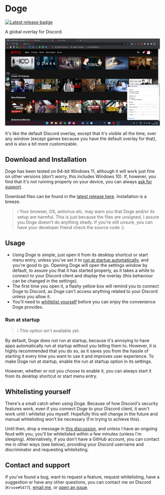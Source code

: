 # Doge

[![Latest release badge](https://img.shields.io/badge/latest-v1.0-blue)](https://github.com/dcdeepesh/Doge/releases/latest)

A global overlay for Discord.

![Doge screenshot](Documentation/doge-ss.png)

It's like the default Discord overlay, except that it's visible all the time, over any window (except games because you have the default overlay for that), and is also a bit more customizable.


## Download and Installation

Doge has been tested on 64-bit Windows 11, although it will work just fine on other versions (don't worry, this includes Windows 10). If, however, you find that it's not running properly on your device, you can always [ask for support](#contact-and-support).

Download files can be found in the [latest release here](https://github.com/dcdeepesh/Doge/releases/latest). Installation is a breeze.

> ℹ️ Your browser, OS, antivirus etc. may warn you that Doge and/or its setup are harmful. This is just because the files are unsigned, I assure you Doge doesn't do anything shady. If you're still unsure, you can have your developer friend check the source code :).


## Usage

- Using Doge is simple, just open it from its desktop shortcut or start menu entry, unless you've set it to [run at startup automatically](#run-at-startup), and you're good to go. Opening Doge will open the settings window by default, to assure you that it has started properly, as it takes a while to connect to your Discord client and display the overlay (this behaviour can be changed in the settings).
- The first time you open it, a flashy yellow box will remind you to connect Doge to Discord, as Doge can't access anything related to your Discord unless you allow it.
- You'll need to [whiltelist yourself](#whitelisting-yourself) before you can enjoy the convenience Doge provides.


### Run at startup

> ℹ️ This option isn't available yet.

By default, Doge does _not_ run at startup, because it's annoying to have apps automatically run at startup without you telling them to. However, it is highly recommended that you do so, as it saves you from the hassle of starting it every time you want to use it and improves user experience. To make Doge run at startup, enable the run at startup option in its settings.

However, whether or not you choose to enable it, you can always start it from its desktop shortcut or start menu entry.


## Whitelisting yourself

There's a small catch when using Doge. Because of how Discord's security features work, even if you connect Doge to your Discord client, it won't work until I whitelist you myself. Hopefully this will change in the future and manual whitelisting won't be necessary (I'm trying to achieve this).

Until then, drop a message in [this discussion](https://github.com/dcdeepesh/Doge/discussions/2), and unless I have an ongoing feud with you, you'll be whitelisted within a few minutes (unless I'm sleeping). Alternatively, if you don't have a GitHub account, you can contact me in other ways (see below), providing your Discord username and discriminator and requesting whitelisting.


## Contact and support

If you've found a bug, want to request a feature, request whitelisting, have a suggestion or have any other questions, you can contact me on Discord (`Krove#5477`), [email me](mailto:dcdeepesh7@gmail.com), or [open an issue](https://github.com/dcdeepesh/Doge/issues/new).
